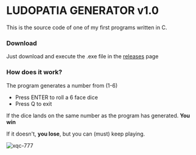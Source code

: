 # LUDOPATIA GENERATOR v1.0
This is the source code of one of my first programs written in C.

### Download

Just download and execute the .exe file in the [releases](https://github.com/mantecados/ludopatia-generator/releases/tag/v1.0.0) page


### How does it work?

The program generates a number from (1-6)

- Press ENTER to roll a 6 face dice
- Press Q to exit

If the dice lands on the same number as the program has generated. **You win**

If it doesn't, **you lose**, but you can (must) keep playing.

![xqc-777](https://github.com/user-attachments/assets/28a097f1-07ae-418f-82d2-3d03d4f51d8a)
